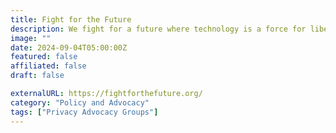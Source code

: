 ```yaml
---
title: Fight for the Future
description: We fight for a future where technology is a force for liberation— not oppression.
image: ""
date: 2024-09-04T05:00:00Z
featured: false
affiliated: false
draft: false

externalURL: https://fightforthefuture.org/
category: "Policy and Advocacy"
tags: ["Privacy Advocacy Groups"]
---
```


